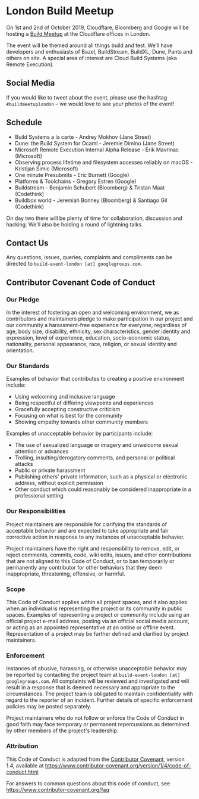 # London Build Meetup

On 1st and 2nd of October 2019, Cloudflare, Bloomberg and Google will be hosting a [Build Meetup](https://www.eventbrite.com/e/london-build-meetup-tickets-70824519043) at the Cloudflare offices in London.

The event will be themed around all things build and test. We’ll have developers and enthusiasts of Bazel, BuildStream, BuildXL, Dune, Pants and others on site. A special area of interest are Cloud Build Systems (aka Remote Execution).

## Social Media
If you would like to tweet about the event, please use the hashtag `#buildmeetuplondon` – we would love to see your photos of the event!

## Schedule

- Build Systems a la carte - Andrey Mokhov (Jane Street)
- Dune: the Build System for Ocaml - Jeremie Dimino (Jane Street)
- Microsoft Remote Execution Internal Alpha Release - Erik Mavrinac (Microsoft)
- Observing process lifetime and filesystem accesses reliably on macOS - Kristijan Simic (Microsoft)
- One minute Presubmits - Eric Burnett (Google)
- Platforms & Toolchains - Gregory Estren (Google)
- Buildstream - Benjamin Schubert (Bloomberg) & Tristan Maat (Codethink)
- Buildbox world - Jeremiah Bonney (Bloomberg) & Santiago Gil (Codethink)

On day two there will be plenty of time for collaboration, discussion and hacking. We'll also be holding a round of lightning talks.

## Contact Us

Any questions, issues, queries, complaints and compliments can be directed to `build-event-london [at] googlegroups.com`.

## Contributor Covenant Code of Conduct

### Our Pledge

In the interest of fostering an open and welcoming environment, we as
contributors and maintainers pledge to make participation in our project and
our community a harassment-free experience for everyone, regardless of age, body
size, disability, ethnicity, sex characteristics, gender identity and expression,
level of experience, education, socio-economic status, nationality, personal
appearance, race, religion, or sexual identity and orientation.

### Our Standards

Examples of behavior that contributes to creating a positive environment
include:

* Using welcoming and inclusive language
* Being respectful of differing viewpoints and experiences
* Gracefully accepting constructive criticism
* Focusing on what is best for the community
* Showing empathy towards other community members

Examples of unacceptable behavior by participants include:

* The use of sexualized language or imagery and unwelcome sexual attention or
  advances
* Trolling, insulting/derogatory comments, and personal or political attacks
* Public or private harassment
* Publishing others' private information, such as a physical or electronic
  address, without explicit permission
* Other conduct which could reasonably be considered inappropriate in a
  professional setting

### Our Responsibilities

Project maintainers are responsible for clarifying the standards of acceptable
behavior and are expected to take appropriate and fair corrective action in
response to any instances of unacceptable behavior.

Project maintainers have the right and responsibility to remove, edit, or
reject comments, commits, code, wiki edits, issues, and other contributions
that are not aligned to this Code of Conduct, or to ban temporarily or
permanently any contributor for other behaviors that they deem inappropriate,
threatening, offensive, or harmful.

### Scope

This Code of Conduct applies within all project spaces, and it also applies when
an individual is representing the project or its community in public spaces.
Examples of representing a project or community include using an official
project e-mail address, posting via an official social media account, or acting
as an appointed representative at an online or offline event. Representation of
a project may be further defined and clarified by project maintainers.

### Enforcement

Instances of abusive, harassing, or otherwise unacceptable behavior may be
reported by contacting the project team at `build-event-london [at] googlegroups.com`. All
complaints will be reviewed and investigated and will result in a response that
is deemed necessary and appropriate to the circumstances. The project team is
obligated to maintain confidentiality with regard to the reporter of an incident.
Further details of specific enforcement policies may be posted separately.

Project maintainers who do not follow or enforce the Code of Conduct in good
faith may face temporary or permanent repercussions as determined by other
members of the project's leadership.

### Attribution

This Code of Conduct is adapted from the [Contributor Covenant][homepage], version 1.4,
available at https://www.contributor-covenant.org/version/1/4/code-of-conduct.html

[homepage]: https://www.contributor-covenant.org

For answers to common questions about this code of conduct, see
https://www.contributor-covenant.org/faq
